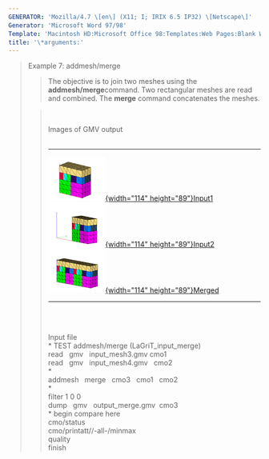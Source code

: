 ```yaml
---
GENERATOR: 'Mozilla/4.7 \[en\] (X11; I; IRIX 6.5 IP32) \[Netscape\]'
Generator: 'Microsoft Word 97/98'
Template: 'Macintosh HD:Microsoft Office 98:Templates:Web Pages:Blank Web Page'
title: '\*arguments:'
---
```


> Example 7: addmesh/merge
>
> > The objective is to join two meshes using the
> > **addmesh/merge**command.
> > Two rectangular meshes are read and combined. The **merge** command
> > concatenates the meshes.
>
> >  
> >
> > Images of GMV output\
> >  
> >
> >   ---------------------------------------------------------------------------------------------------------------------------------------------------------------- ---------------------------------------------------------------------------------------------------------------------------------------------------------------- ----------------------------------------------------------------------------------------------------------------------------------------------------------------
> >   [![](image/addmesh_merge/addmesh_mesh1_tn.gif){width="114" height="89"}](image/addmesh_merge/addmesh_mesh1.gif)[Input1](image/addmesh_merge/addmesh_mesh1.gif)   [![](image/addmesh_merge/addmesh_mesh2_tn.gif){width="114" height="89"}](image/addmesh_merge/addmesh_mesh2.gif)[Input2](image/addmesh_merge/addmesh_mesh2.gif)   [![](image/addmesh_merge/addmesh_mesh3_tn.gif){width="114" height="89"}](image/addmesh_merge/addmesh_mesh3.gif)[Merged](image/addmesh_merge/addmesh_mesh3.gif)
> >   ---------------------------------------------------------------------------------------------------------------------------------------------------------------- ---------------------------------------------------------------------------------------------------------------------------------------------------------------- ----------------------------------------------------------------------------------------------------------------------------------------------------------------
> >
> > \
> >  
> >
> > Input file\
> > \* TEST addmesh/merge (LaGriT\_input\_merge)\
> > read   gmv   input\_mesh3.gmv cmo1\
> > read   gmv   input\_mesh4.gmv   cmo2\
> > \*\
> > addmesh   merge   cmo3   cmo1   cmo2\
> > \*\
> > filter 1 0 0\
> > dump   gmv   output\_merge.gmv  cmo3\
> > \* begin compare here\
> > cmo/status\
> > cmo/printatt//-all-/minmax\
> > quality\
> > finish
